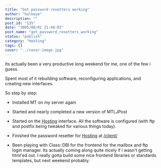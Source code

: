 ```yaml
---
title: "Got password resetters working"
author: "halkeye"
description: ""
post_id: "135"
date: "2005/08/01 21:48:02"
post_name: "got_password_resetters_working"
status: "publish"
category: "Hosting"
tags: []
cover: "../cover-image.jpg"
---
```


Its actually been a very productive long weekend for me, one of the few i guess.  

Spent most of it rebuilding software, reconfiguring applications, and creating new interfaces.  

So step by step:

* Installed MT on my server again  

* Started and nearly completed a new version of MTLJPost  

* Started on the [Hosting](http://hosting.kodekoan.com) interface. All the software is configured (with ftp and postfix being tweaked for various things today).  

* Finished the password resetter for [Hosting](http://hosting.kodekoan.com) at [/client/](http://hosting.kodekoan.com/client/)  

* Been playing with Class::DBI for the frontend for the mailbox and ftp login manager. Its actually coming along quite nicely if i wasn't getting html'ed out. I really gotta build some nice frontend libraries or standards templates, but next weekend probably.